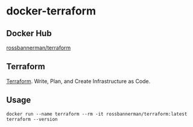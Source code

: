 # docker-terraform

## Docker Hub
[rossbannerman/terraform](https://hub.docker.com/r/rossbannerman/terraform/)

## Terraform
[Terraform](https://www.terraform.io/). Write, Plan, and Create Infrastructure as Code.

## Usage
`docker run --name terraform --rm -it rossbannerman/terraform:latest terraform --version`
